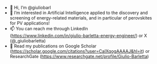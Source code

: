 - 👋 Hi, I’m @giuliobarl
- 👀 I’m interested in Artificial Intelligence applied to the discovery and screening of energy-related materials, and in particular of perovskites for PV applications!
- 📫 You can reach me through LinkedIn (https://www.linkedin.com/in/giulio-barletta-energy-engineer/) or X (@_giuliobarletta)
- 🔬 Read my publications on Google Scholar (https://scholar.google.com/citations?user=CaIXqogAAAAJ&hl=it) or ResearchGate (https://www.researchgate.net/profile/Giulio-Barletta)

<!---
giuliobarl/giuliobarl is a ✨ special ✨ repository because its `README.md` (this file) appears on your GitHub profile.
You can click the Preview link to take a look at your changes.
--->
